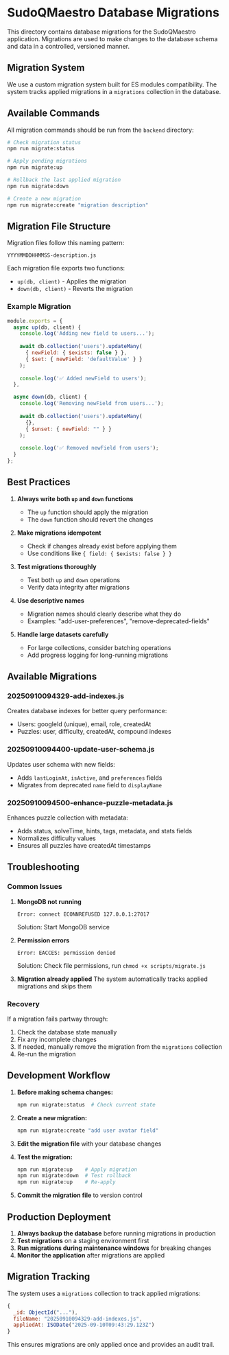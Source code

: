 # SudoQMaestro Database Migrations

This directory contains database migrations for the SudoQMaestro application. Migrations are used to make changes to the database schema and data in a controlled, versioned manner.

## Migration System

We use a custom migration system built for ES modules compatibility. The system tracks applied migrations in a `migrations` collection in the database.

## Available Commands

All migration commands should be run from the `backend` directory:

```bash
# Check migration status
npm run migrate:status

# Apply pending migrations
npm run migrate:up

# Rollback the last applied migration
npm run migrate:down

# Create a new migration
npm run migrate:create "migration description"
```

## Migration File Structure

Migration files follow this naming pattern:
```
YYYYMMDDHHMMSS-description.js
```

Each migration file exports two functions:
- `up(db, client)` - Applies the migration
- `down(db, client)` - Reverts the migration

### Example Migration

```javascript
module.exports = {
  async up(db, client) {
    console.log('Adding new field to users...');
    
    await db.collection('users').updateMany(
      { newField: { $exists: false } },
      { $set: { newField: 'defaultValue' } }
    );
    
    console.log('✅ Added newField to users');
  },

  async down(db, client) {
    console.log('Removing newField from users...');
    
    await db.collection('users').updateMany(
      {},
      { $unset: { newField: "" } }
    );
    
    console.log('✅ Removed newField from users');
  }
};
```

## Best Practices

1. **Always write both `up` and `down` functions**
   - The `up` function should apply the migration
   - The `down` function should revert the changes

2. **Make migrations idempotent**
   - Check if changes already exist before applying them
   - Use conditions like `{ field: { $exists: false } }`

3. **Test migrations thoroughly**
   - Test both `up` and `down` operations
   - Verify data integrity after migrations

4. **Use descriptive names**
   - Migration names should clearly describe what they do
   - Examples: "add-user-preferences", "remove-deprecated-fields"

5. **Handle large datasets carefully**
   - For large collections, consider batching operations
   - Add progress logging for long-running migrations

## Available Migrations

### 20250910094329-add-indexes.js
Creates database indexes for better query performance:
- Users: googleId (unique), email, role, createdAt
- Puzzles: user, difficulty, createdAt, compound indexes

### 20250910094400-update-user-schema.js
Updates user schema with new fields:
- Adds `lastLoginAt`, `isActive`, and `preferences` fields
- Migrates from deprecated `name` field to `displayName`

### 20250910094500-enhance-puzzle-metadata.js
Enhances puzzle collection with metadata:
- Adds status, solveTime, hints, tags, metadata, and stats fields
- Normalizes difficulty values
- Ensures all puzzles have createdAt timestamps

## Troubleshooting

### Common Issues

1. **MongoDB not running**
   ```
   Error: connect ECONNREFUSED 127.0.0.1:27017
   ```
   Solution: Start MongoDB service

2. **Permission errors**
   ```
   Error: EACCES: permission denied
   ```
   Solution: Check file permissions, run `chmod +x scripts/migrate.js`

3. **Migration already applied**
   The system automatically tracks applied migrations and skips them

### Recovery

If a migration fails partway through:

1. Check the database state manually
2. Fix any incomplete changes
3. If needed, manually remove the migration from the `migrations` collection
4. Re-run the migration

## Development Workflow

1. **Before making schema changes:**
   ```bash
   npm run migrate:status  # Check current state
   ```

2. **Create a new migration:**
   ```bash
   npm run migrate:create "add user avatar field"
   ```

3. **Edit the migration file** with your database changes

4. **Test the migration:**
   ```bash
   npm run migrate:up    # Apply migration
   npm run migrate:down  # Test rollback
   npm run migrate:up    # Re-apply
   ```

5. **Commit the migration file** to version control

## Production Deployment

1. **Always backup the database** before running migrations in production
2. **Test migrations** on a staging environment first
3. **Run migrations during maintenance windows** for breaking changes
4. **Monitor the application** after migrations are applied

## Migration Tracking

The system uses a `migrations` collection to track applied migrations:

```javascript
{
  _id: ObjectId("..."),
  fileName: "20250910094329-add-indexes.js",
  appliedAt: ISODate("2025-09-10T09:43:29.123Z")
}
```

This ensures migrations are only applied once and provides an audit trail.
